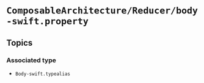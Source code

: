 # ``ComposableArchitecture/Reducer/body-swift.property``

## Topics

### Associated type

- ``Body-swift.typealias``
